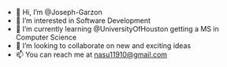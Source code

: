 - 👋 Hi, I’m @Joseph-Garzon
- 👀 I’m interested in Software Development
- 🌱 I’m currently learning @UniversityOfHouston getting a MS in Computer Science
- 💞️ I’m looking to collaborate on new and exciting ideas
- 📫 You can reach me at nasu11910@gmail.com

<!---
Joseph-Garzon/Joseph-Garzon is a ✨ special ✨ repository because its `README.md` (this file) appears on your GitHub profile.
You can click the Preview link to take a look at your changes.
--->
